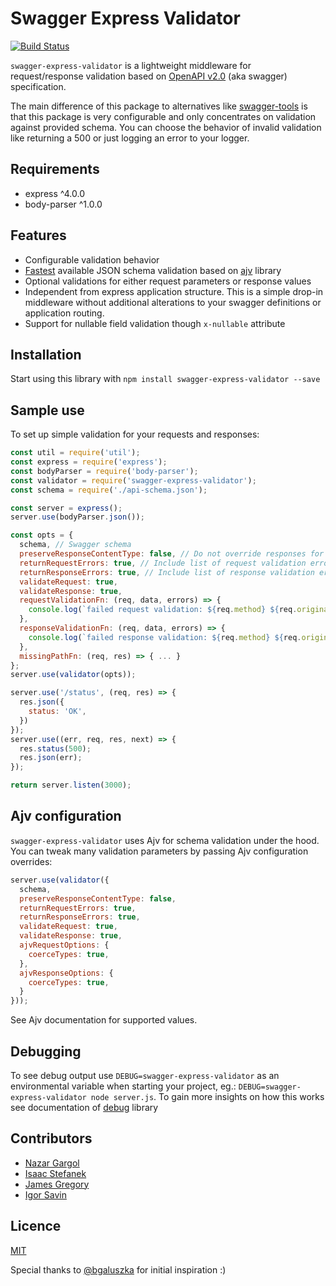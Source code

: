 Swagger Express Validator
=========================

[![Build Status](https://travis-ci.org/gargol/swagger-express-validator.svg?branch=master)](https://travis-ci.org/gargol/swagger-express-validator)

`swagger-express-validator` is a lightweight middleware for request/response validation based on
[OpenAPI v2.0](http://swagger.io/specification/) (aka swagger) specification.

The main difference of this package to alternatives like
[swagger-tools](https://github.com/apigee-127/swagger-tools) is that this package is very
configurable and only concentrates on validation against provided schema. You can choose the
behavior of invalid validation like returning a 500 or just logging an error to your logger.

## Requirements
- express ^4.0.0
- body-parser ^1.0.0

## Features
* Configurable validation behavior
* [Fastest](https://github.com/ebdrup/json-schema-benchmark) available JSON schema validation based on [ajv](https://github.com/epoberezkin/ajv) library
* Optional validations for either request parameters or response values
* Independent from express application structure. This is a simple drop-in middleware without additional
 alterations to your swagger definitions or application routing.
* Support for nullable field validation though `x-nullable` attribute

## Installation
Start using this library with `npm install swagger-express-validator --save`

## Sample use
To set up simple validation for your requests and responses:
```javascript
const util = require('util');
const express = require('express');
const bodyParser = require('body-parser');
const validator = require('swagger-express-validator');
const schema = require('./api-schema.json');

const server = express();
server.use(bodyParser.json());

const opts = {
  schema, // Swagger schema
  preserveResponseContentType: false, // Do not override responses for validation errors to always be JSON, default is true
  returnRequestErrors: true, // Include list of request validation errors with response, default is false
  returnResponseErrors: true, // Include list of response validation errors with response, default is false
  validateRequest: true,
  validateResponse: true,
  requestValidationFn: (req, data, errors) => {
    console.log(`failed request validation: ${req.method} ${req.originalUrl}\n ${util.inspect(errors)}`)
  },
  responseValidationFn: (req, data, errors) => {
    console.log(`failed response validation: ${req.method} ${req.originalUrl}\n ${util.inspect(errors)}`)
  },
  missingPathFn: (req, res) => { ... }
};
server.use(validator(opts));

server.use('/status', (req, res) => {
  res.json({
    status: 'OK',
  })
});
server.use((err, req, res, next) => {
  res.status(500);
  res.json(err);
});

return server.listen(3000);

```

## Ajv configuration

`swagger-express-validator` uses Ajv for schema validation under the hood. You can tweak many validation parameters by passing Ajv configuration overrides:

```javascript
server.use(validator({
  schema,
  preserveResponseContentType: false,
  returnRequestErrors: true,
  returnResponseErrors: true,
  validateRequest: true,
  validateResponse: true,
  ajvRequestOptions: {
    coerceTypes: true,
  },
  ajvResponseOptions: {
    coerceTypes: true,
  }
}));
```

See Ajv documentation for supported values.
## Debugging
To see debug output use `DEBUG=swagger-express-validator` as an environmental variable when starting
your project, eg.: `DEBUG=swagger-express-validator node server.js`. To gain more insights
on how this works see documentation of [debug](https://github.com/visionmedia/debug) library

## Contributors
- [Nazar Gargol](https://github.com/gargol)
- [Isaac Stefanek](https://github.com/iadknet)
- [James Gregory](https://github.com/jagregory)
- [Igor Savin](https://github.com/kibertoad)

## Licence
[MIT](https://github.com/gargol/swagger-express-validator/blob/master/LICENSE)

Special thanks to [@bgaluszka](https://github.com/bgaluszka) for initial inspiration :)

